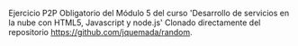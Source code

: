 Ejercicio P2P Obligatorio del Módulo 5 del curso 'Desarrollo de servicios en la nube con HTML5, Javascript y node.js' 
Clonado directamente del repositorio https://github.com/jquemada/random.